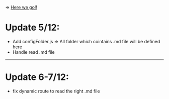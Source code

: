 => [Here we go!!](https://heroku.thai00.tk)

# Update 5/12:

- Add configFolder.js => All folder which cointains .md file will be defined here
- Handle read .md file

---

# Update 6-7/12:

- fix dynamic route to read the right .md file
